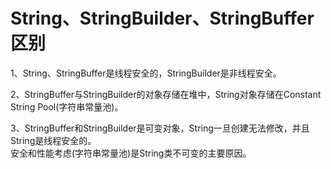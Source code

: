 # String、StringBuilder、StringBuffer区别

1、String、StringBuffer是线程安全的，StringBuilder是非线程安全。

2、StringBuffer与StringBuilder的对象存储在堆中，String对象存储在Constant String Pool(字符串常量池)。

3、StringBuffer和StringBuilder是可变对象，String一旦创建无法修改，并且String是线程安全的。  
<span>安全和性能考虑(字符串常量池)是String类不可变的主要原因。</span>